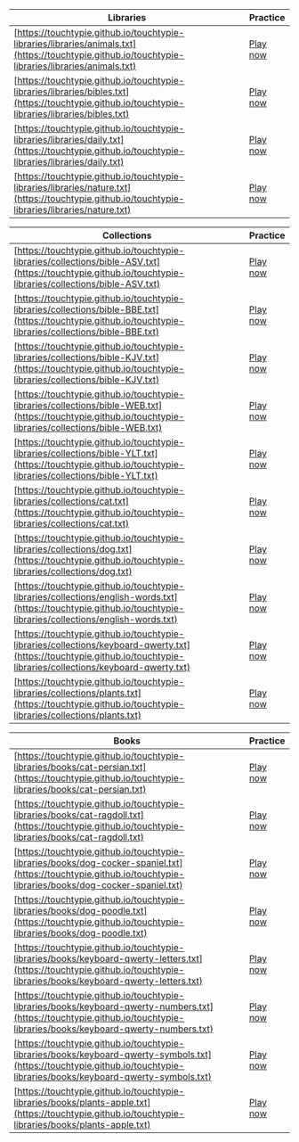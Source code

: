 | Libraries | Practice | 
|---|---|
| [https://touchtypie.github.io/touchtypie-libraries/libraries/animals.txt](https://touchtypie.github.io/touchtypie-libraries/libraries/animals.txt) | [Play now](https://play.touchtypie.com?book_library_ids=https://touchtypie.github.io/touchtypie-libraries/libraries/animals.txt) |
| [https://touchtypie.github.io/touchtypie-libraries/libraries/bibles.txt](https://touchtypie.github.io/touchtypie-libraries/libraries/bibles.txt) | [Play now](https://play.touchtypie.com?book_library_ids=https://touchtypie.github.io/touchtypie-libraries/libraries/bibles.txt) |
| [https://touchtypie.github.io/touchtypie-libraries/libraries/daily.txt](https://touchtypie.github.io/touchtypie-libraries/libraries/daily.txt) | [Play now](https://play.touchtypie.com?book_library_ids=https://touchtypie.github.io/touchtypie-libraries/libraries/daily.txt) |
| [https://touchtypie.github.io/touchtypie-libraries/libraries/nature.txt](https://touchtypie.github.io/touchtypie-libraries/libraries/nature.txt) | [Play now](https://play.touchtypie.com?book_library_ids=https://touchtypie.github.io/touchtypie-libraries/libraries/nature.txt) |


| Collections| Practice | 
|---|---|
| [https://touchtypie.github.io/touchtypie-libraries/collections/bible-ASV.txt](https://touchtypie.github.io/touchtypie-libraries/collections/bible-ASV.txt) | [Play now](https://play.touchtypie.com?book_collection_ids=https://touchtypie.github.io/touchtypie-libraries/collections/bible-ASV.txt) |
| [https://touchtypie.github.io/touchtypie-libraries/collections/bible-BBE.txt](https://touchtypie.github.io/touchtypie-libraries/collections/bible-BBE.txt) | [Play now](https://play.touchtypie.com?book_collection_ids=https://touchtypie.github.io/touchtypie-libraries/collections/bible-BBE.txt) |
| [https://touchtypie.github.io/touchtypie-libraries/collections/bible-KJV.txt](https://touchtypie.github.io/touchtypie-libraries/collections/bible-KJV.txt) | [Play now](https://play.touchtypie.com?book_collection_ids=https://touchtypie.github.io/touchtypie-libraries/collections/bible-KJV.txt) |
| [https://touchtypie.github.io/touchtypie-libraries/collections/bible-WEB.txt](https://touchtypie.github.io/touchtypie-libraries/collections/bible-WEB.txt) | [Play now](https://play.touchtypie.com?book_collection_ids=https://touchtypie.github.io/touchtypie-libraries/collections/bible-WEB.txt) |
| [https://touchtypie.github.io/touchtypie-libraries/collections/bible-YLT.txt](https://touchtypie.github.io/touchtypie-libraries/collections/bible-YLT.txt) | [Play now](https://play.touchtypie.com?book_collection_ids=https://touchtypie.github.io/touchtypie-libraries/collections/bible-YLT.txt) |
| [https://touchtypie.github.io/touchtypie-libraries/collections/cat.txt](https://touchtypie.github.io/touchtypie-libraries/collections/cat.txt) | [Play now](https://play.touchtypie.com?book_collection_ids=https://touchtypie.github.io/touchtypie-libraries/collections/cat.txt) |
| [https://touchtypie.github.io/touchtypie-libraries/collections/dog.txt](https://touchtypie.github.io/touchtypie-libraries/collections/dog.txt) | [Play now](https://play.touchtypie.com?book_collection_ids=https://touchtypie.github.io/touchtypie-libraries/collections/dog.txt) |
| [https://touchtypie.github.io/touchtypie-libraries/collections/english-words.txt](https://touchtypie.github.io/touchtypie-libraries/collections/english-words.txt) | [Play now](https://play.touchtypie.com?book_collection_ids=https://touchtypie.github.io/touchtypie-libraries/collections/english-words.txt) |
| [https://touchtypie.github.io/touchtypie-libraries/collections/keyboard-qwerty.txt](https://touchtypie.github.io/touchtypie-libraries/collections/keyboard-qwerty.txt) | [Play now](https://play.touchtypie.com?book_collection_ids=https://touchtypie.github.io/touchtypie-libraries/collections/keyboard-qwerty.txt) |
| [https://touchtypie.github.io/touchtypie-libraries/collections/plants.txt](https://touchtypie.github.io/touchtypie-libraries/collections/plants.txt) | [Play now](https://play.touchtypie.com?book_collection_ids=https://touchtypie.github.io/touchtypie-libraries/collections/plants.txt) |r


| Books | Practice | 
|---|---|
| [https://touchtypie.github.io/touchtypie-libraries/books/cat-persian.txt](https://touchtypie.github.io/touchtypie-libraries/books/cat-persian.txt) | [Play now](https://play.touchtypie.com?playmode=repeatone&book_ids=https://touchtypie.github.io/touchtypie-libraries/books/cat-persian.txt) |
| [https://touchtypie.github.io/touchtypie-libraries/books/cat-ragdoll.txt](https://touchtypie.github.io/touchtypie-libraries/books/cat-ragdoll.txt) | [Play now](https://play.touchtypie.com?playmode=repeatone&book_ids=https://touchtypie.github.io/touchtypie-libraries/books/cat-ragdoll.txt) |
| [https://touchtypie.github.io/touchtypie-libraries/books/dog-cocker-spaniel.txt](https://touchtypie.github.io/touchtypie-libraries/books/dog-cocker-spaniel.txt) | [Play now](https://play.touchtypie.com?playmode=repeatone&book_ids=https://touchtypie.github.io/touchtypie-libraries/books/dog-cocker-spaniel.txt) |
| [https://touchtypie.github.io/touchtypie-libraries/books/dog-poodle.txt](https://touchtypie.github.io/touchtypie-libraries/books/dog-poodle.txt) | [Play now](https://play.touchtypie.com?playmode=repeatone&book_ids=https://touchtypie.github.io/touchtypie-libraries/books/dog-poodle.txt) |
| [https://touchtypie.github.io/touchtypie-libraries/books/keyboard-qwerty-letters.txt](https://touchtypie.github.io/touchtypie-libraries/books/keyboard-qwerty-letters.txt) | [Play now](https://play.touchtypie.com?playmode=repeatone&book_ids=https://touchtypie.github.io/touchtypie-libraries/books/keyboard-qwerty-letters.txt) |
| [https://touchtypie.github.io/touchtypie-libraries/books/keyboard-qwerty-numbers.txt](https://touchtypie.github.io/touchtypie-libraries/books/keyboard-qwerty-numbers.txt) | [Play now](https://play.touchtypie.com?playmode=repeatone&book_ids=https://touchtypie.github.io/touchtypie-libraries/books/keyboard-qwerty-numbers.txt) |
| [https://touchtypie.github.io/touchtypie-libraries/books/keyboard-qwerty-symbols.txt](https://touchtypie.github.io/touchtypie-libraries/books/keyboard-qwerty-symbols.txt) | [Play now](https://play.touchtypie.com?playmode=repeatone&book_ids=https://touchtypie.github.io/touchtypie-libraries/books/keyboard-qwerty-symbols.txt) |
| [https://touchtypie.github.io/touchtypie-libraries/books/plants-apple.txt](https://touchtypie.github.io/touchtypie-libraries/books/plants-apple.txt) | [Play now](https://play.touchtypie.com?playmode=repeatone&book_ids=https://touchtypie.github.io/touchtypie-libraries/books/plants-apple.txt) |



